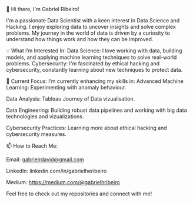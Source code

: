👋 Hi there, I'm Gabriel Ribeiro!

I'm a passionate Data Scientist with a keen interest in Data Science and Hacking. I enjoy exploring data to uncover insights and solve complex problems. My journey in the world of data is driven by a curiosity to understand how things work and how they can be improved.

💡 What I’m Interested In:
Data Science: I love working with data, building models, and applying machine learning techniques to solve real-world problems.
Cybersecurity: I'm fascinated by ethical hacking and cybersecurity, constantly learning about new techniques to protect data.

🌱 Current Focus:
I’m currently enhancing my skills in:
Advanced Machine Learning: Experimenting with anomaly behaviour.

Data Analysis: Tableau Journey of Data vizualisation.  

Data Engineering: Building robust data pipelines and working with big data technologies and vizualizations.

Cybersecurity Practices: Learning more about ethical hacking and cybersecurity measures.

📫 How to Reach Me:

Email: gabrielrdavid@gmail.com

LinkedIn: linkedin.com/in/gabrielheribeiro

Medium: https://medium.com/@gabrielhribeiro

Feel free to check out my repositories and connect with me!

<!---
gabrielhribeiro/gabrielhribeiro is a ✨ special ✨ repository because its `README.md` (this file) appears on your GitHub profile.
You can click the Preview link to take a look at your changes.
--->
